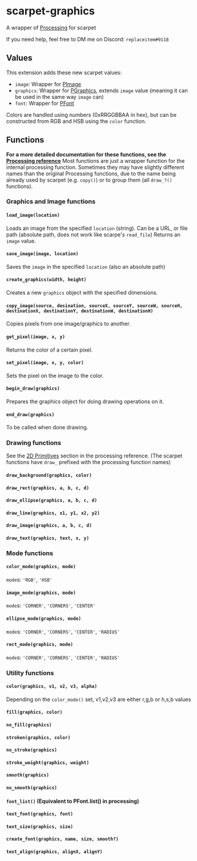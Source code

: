 # scarpet-graphics

A wrapper of [Processing](https://processing.org) for scarpet

If you need help, feel free to DM me on Discord: `replaceitem#9118`

## Values

This extension adds these new scarpet values:

* `image`: Wrapper for [PImage](https://processing.org/reference/PImage.html)
* `graphics`: Wrapper for [PGraphics](https://processing.org/reference/PGraphics.html), extends `image` value (meaning it can be used in the same way `image` can)
* `font`: Wrapper for [PFont](https://processing.org/reference/PFont.html)

Colors are handled using numbers (0xRRGGBBAA in hex), but can be constructed from RGB and HSB using the `color` function.

## Functions

**For a more detailed documentation for these functions, see the [Processing reference](https://processing.org/reference)**
Most functions are just a wrapper function for the internal processing function.
Sometimes they may have slightly different names than the original Processing functions, due to the name being already used by scarpet (e.g. `copy()`) or to group them (all `draw_?()` functions).

### Graphics and Image functions

#### `load_image(location)`

Loads an image from the specified `location` (string).
Can be a URL, or file path (absolute path, does not work like scarpe's `read_file`)
Returns an `image` value.

#### `save_image(image, location)`

Saves the `image` in the specified `location` (also an absolute path)

#### `create_graphics(width, height)`

Creates a new `graphics` object with the specified dimensions.

#### `copy_image(source, desination, sourceX, sourceY, sourceW, sourceH, destinationX, destinationY, destinationW, destinationH)`

Copies pixels from one image/graphics to another.

#### `get_pixel(image, x, y)`

Returns the color of a certain pixel.

#### `set_pixel(image, x, y, color)`

Sets the pixel on the image to the color.

#### `begin_draw(graphics)`

Prepares the graphics object for doing drawing operations on it.

#### `end_draw(graphics)`

To be called when done drawing.

### Drawing functions

See the [2D Primitives](https://processing.org/reference/#shape) section in the processing reference. (The scarpet functions have `draw_` prefixed with the processing function names)

#### `draw_background(graphics, color)`
#### `draw_rect(graphics, a, b, c, d)`
#### `draw_ellipse(graphics, a, b, c, d)`
#### `draw_line(graphics, x1, y1, x2, y2)`
#### `draw_image(graphics, a, b, c, d)`
#### `draw_text(graphics, text, x, y)`

### Mode functions

#### `color_mode(graphics, mode)`

`mode`s: `'RGB'`, `'HSB'`

#### `image_mode(graphics, mode)`

`mode`s: `'CORNER'`, `'CORNERS'`, `'CENTER'`

#### `ellipse_mode(graphics, mode)`

`mode`s: `'CORNER'`, `'CORNERS'`, `'CENTER'`, `'RADIUS'`

#### `rect_mode(graphics, mode)`

`mode`s: `'CORNER'`, `'CORNERS'`, `'CENTER'`, `'RADIUS'`

### Utility functions

#### `color(graphics, v1, v2, v3, alpha)`

Depending on the `color_mode()` set, v1,v2,v3 are either r,g,b or h,s,b values

#### `fill(graphics, color)`
#### `no_fill(graphics)`
#### `stroken(graphics, color)`
#### `no_stroke(graphics)`
#### `stroke_weight(graphics, weight)`
#### `smooth(graphics)`
#### `no_smooth(graphics)`
#### `font_list()` (Equivalent to PFont.list() in processing)
#### `text_font(graphics, font)`
#### `text_size(graphics, size)`
#### `create_font(graphics, name, size, smooth?)`
#### `text_align(graphics, alignX, alignY)`